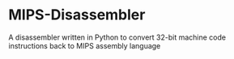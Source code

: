 # MIPS-Disassembler
A disassembler written in Python to convert 32-bit machine code instructions back to MIPS assembly language
